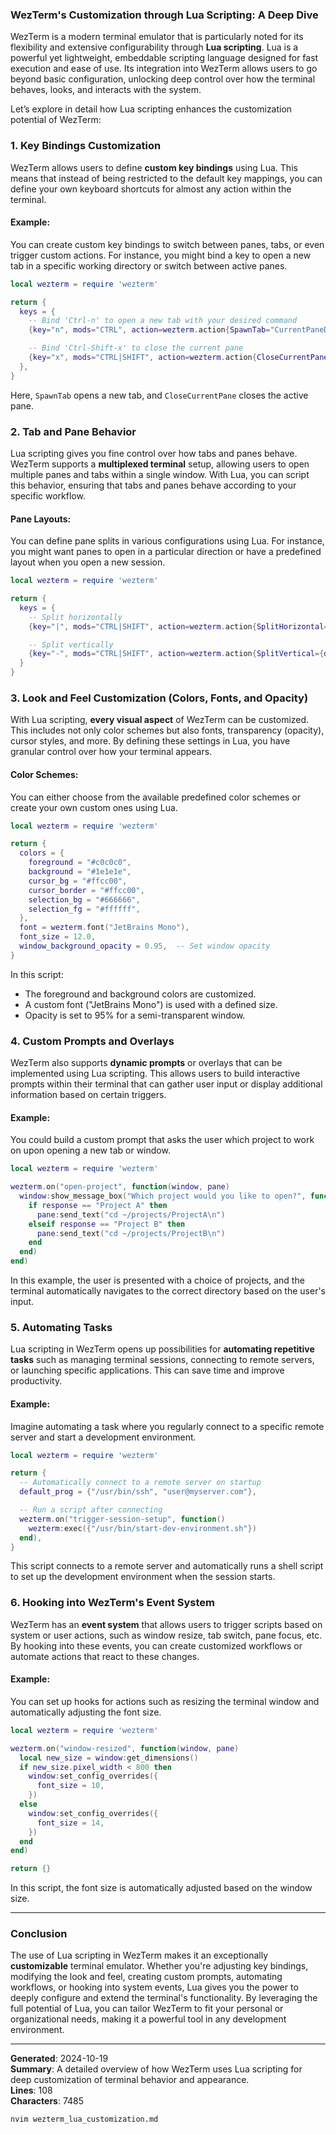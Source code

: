 ### WezTerm's Customization through Lua Scripting: A Deep Dive

WezTerm is a modern terminal emulator that is particularly noted for its flexibility and extensive configurability through **Lua scripting**. Lua is a powerful yet lightweight, embeddable scripting language designed for fast execution and ease of use. Its integration into WezTerm allows users to go beyond basic configuration, unlocking deep control over how the terminal behaves, looks, and interacts with the system.

Let’s explore in detail how Lua scripting enhances the customization potential of WezTerm:

### 1. **Key Bindings Customization**

WezTerm allows users to define **custom key bindings** using Lua. This means that instead of being restricted to the default key mappings, you can define your own keyboard shortcuts for almost any action within the terminal.

#### Example:

You can create custom key bindings to switch between panes, tabs, or even trigger custom actions. For instance, you might bind a key to open a new tab in a specific working directory or switch between active panes.

```lua
local wezterm = require 'wezterm'

return {
  keys = {
    -- Bind 'Ctrl-n' to open a new tab with your desired command
    {key="n", mods="CTRL", action=wezterm.action{SpawnTab="CurrentPaneDomain"}},

    -- Bind 'Ctrl-Shift-x' to close the current pane
    {key="x", mods="CTRL|SHIFT", action=wezterm.action{CloseCurrentPane={confirm=false}}},
  },
}
```

Here, `SpawnTab` opens a new tab, and `CloseCurrentPane` closes the active pane.

### 2. **Tab and Pane Behavior**

Lua scripting gives you fine control over how tabs and panes behave. WezTerm supports a **multiplexed terminal** setup, allowing users to open multiple panes and tabs within a single window. With Lua, you can script this behavior, ensuring that tabs and panes behave according to your specific workflow.

#### Pane Layouts:

You can define pane splits in various configurations using Lua. For instance, you might want panes to open in a particular direction or have a predefined layout when you open a new session.

```lua
local wezterm = require 'wezterm'

return {
  keys = {
    -- Split horizontally
    {key="|", mods="CTRL|SHIFT", action=wezterm.action{SplitHorizontal={domain="CurrentPaneDomain"}}},

    -- Split vertically
    {key="-", mods="CTRL|SHIFT", action=wezterm.action{SplitVertical={domain="CurrentPaneDomain"}}},
  }
}
```

### 3. **Look and Feel Customization (Colors, Fonts, and Opacity)**

With Lua scripting, **every visual aspect** of WezTerm can be customized. This includes not only color schemes but also fonts, transparency (opacity), cursor styles, and more. By defining these settings in Lua, you have granular control over how your terminal appears.

#### Color Schemes:

You can either choose from the available predefined color schemes or create your own custom ones using Lua.

```lua
local wezterm = require 'wezterm'

return {
  colors = {
    foreground = "#c0c0c0",
    background = "#1e1e1e",
    cursor_bg = "#ffcc00",
    cursor_border = "#ffcc00",
    selection_bg = "#666666",
    selection_fg = "#ffffff",
  },
  font = wezterm.font("JetBrains Mono"),
  font_size = 12.0,
  window_background_opacity = 0.95,  -- Set window opacity
}
```

In this script:

- The foreground and background colors are customized.
- A custom font ("JetBrains Mono") is used with a defined size.
- Opacity is set to 95% for a semi-transparent window.

### 4. **Custom Prompts and Overlays**

WezTerm also supports **dynamic prompts** or overlays that can be implemented using Lua scripting. This allows users to build interactive prompts within their terminal that can gather user input or display additional information based on certain triggers.

#### Example:

You could build a custom prompt that asks the user which project to work on upon opening a new tab or window.

```lua
local wezterm = require 'wezterm'

wezterm.on("open-project", function(window, pane)
  window:show_message_box("Which project would you like to open?", function(response)
    if response == "Project A" then
      pane:send_text("cd ~/projects/ProjectA\n")
    elseif response == "Project B" then
      pane:send_text("cd ~/projects/ProjectB\n")
    end
  end)
end)
```

In this example, the user is presented with a choice of projects, and the terminal automatically navigates to the correct directory based on the user's input.

### 5. **Automating Tasks**

Lua scripting in WezTerm opens up possibilities for **automating repetitive tasks** such as managing terminal sessions, connecting to remote servers, or launching specific applications. This can save time and improve productivity.

#### Example:

Imagine automating a task where you regularly connect to a specific remote server and start a development environment.

```lua
local wezterm = require 'wezterm'

return {
  -- Automatically connect to a remote server on startup
  default_prog = {"/usr/bin/ssh", "user@myserver.com"},

  -- Run a script after connecting
  wezterm.on("trigger-session-setup", function()
    wezterm:exec({"/usr/bin/start-dev-environment.sh"})
  end),
}
```

This script connects to a remote server and automatically runs a shell script to set up the development environment when the session starts.

### 6. **Hooking into WezTerm's Event System**

WezTerm has an **event system** that allows users to trigger scripts based on system or user actions, such as window resize, tab switch, pane focus, etc. By hooking into these events, you can create customized workflows or automate actions that react to these changes.

#### Example:

You can set up hooks for actions such as resizing the terminal window and automatically adjusting the font size.

```lua
local wezterm = require 'wezterm'

wezterm.on("window-resized", function(window, pane)
  local new_size = window:get_dimensions()
  if new_size.pixel_width < 800 then
    window:set_config_overrides({
      font_size = 10,
    })
  else
    window:set_config_overrides({
      font_size = 14,
    })
  end
end)

return {}
```

In this script, the font size is automatically adjusted based on the window size.

---

### Conclusion

The use of Lua scripting in WezTerm makes it an exceptionally **customizable** terminal emulator. Whether you're adjusting key bindings, modifying the look and feel, creating custom prompts, automating workflows, or hooking into system events, Lua gives you the power to deeply configure and extend the terminal's functionality. By leveraging the full potential of Lua, you can tailor WezTerm to fit your personal or organizational needs, making it a powerful tool in any development environment.

---

**Generated**: 2024-10-19  
**Summary**: A detailed overview of how WezTerm uses Lua scripting for deep customization of terminal behavior and appearance.  
**Lines**: 108  
**Characters**: 7485

```bash
nvim wezterm_lua_customization.md
```
